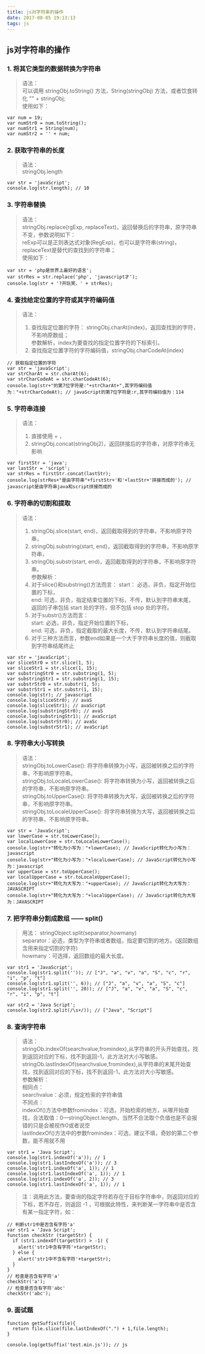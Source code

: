 ```yaml
---
title: js对字符串的操作
date: 2017-08-05 19:13:13
tags: js
---
```

## js对字符串的操作

### 1. 将其它类型的数据转换为字符串
> 语法：  
> 可以调用 stringObj.toString() 方法，String(stringObj) 方法，或者饮食转化 "" + stringObj;  
> 使用如下：   

<!--more-->

	var num = 19;
	var numStr0 = num.toString();
	var numStr1 = String(num);
	var numStr2 = '' + num;

### 2. 获取字符串的长度
> 语法：  
> stringObj.length

	var str = 'javaScript';
	console.log(str.length); // 10

### 3. 字符串替换
> 语法：  
> stringObj.replace(rgExp, replaceText)，返回替换后的字符串，原字符串不变，参数说明如下：  
> reExp可以是正则表达式对象(RegExp)，也可以是字符串(string)，replaceText是替代的查找到的字符串；  
> 使用如下：  

	var str = 'php是世界上最好的语言';
	var strRes = str.replace('php', 'javascript才');
	console.log(str + '?开玩笑，' + strRes);

### 4. 查找给定位置的字符或其字符编码值
> 语法：  
> 1. 查找指定位置的字符： stringObj.charAt(index)，返回查找到的字符，不影响原数组；  
> 参数解析，index为要查找的指定位置字符的下标索引。
> 2. 查找指定位置字符的字符编码值，stringObj.charCodeAt(index)  

	// 获取指定位置的字符
	var str = 'javaScript';
	var strCharAt = str.charAt(6);
	var strCharCodeAt = str.charCodeAt(6);
	console.log(str+"的第7位字符是:"+strCharAt+",其字符编码值为："+strCharCodeAt); // javaScript的第7位字符是:r,其字符编码值为：114

### 5. 字符串连接  
> 语法：  
> 1. 直接使用 + ，  
> 2. stringObj.concat(stringObj2)，返回拼接后的字符串，对原字符串无影响   

	var firstStr = 'java';
	var lastStr = 'script';
	var strRes = firstStr.concat(lastStr);
	console.log(strRes+"是由字符串"+firstStr+'和'+lastStr+'拼接而成的'); // javascript是由字符串java和script拼接而成的

### 6. 字符串的切割和提取
> 语法：  
> 1. stringObj.slice(start, end)，返回截取得到的字符串，不影响原字符串，  
> 2. stringObj.substring(start, end)，返回截取得到的字符串，不影响原字符串，  
> 3. stringObj.substr(start, end)，返回截取得到的字符串，不影响原字符串。  
> 参数解析：  
> 1. 对于slice()和substring()方法而言：
> start： 必选，非负，指定开始位置的下标，  
> end: 可选，非负，指定结束位置的下标，不传，默认到字符串末尾，  
> 返回的子串包括 start 处的字符，但不包括 stop 处的字符。  
> 2. 对于substr()方法而言：  
> start: 必选，非负，指定开始位置的下标，  
> end: 可选，非负，指定截取的最大长度，不传，默认到字符串结尾。  
> 3. 对于三种方法而言，参数end如果是一个大于字符串长度的值，则截取到字符串结尾终止

	var str = 'javaScript';
	var sliceStr0 = str.slice(1, 5);
	var sliceStr1 = str.slice(1, 15);
	var substringStr0 = str.substring(1, 5);
	var substringStr1 = str.substring(1, 15);
	var substrStr0 = str.substr(1, 5);
	var substrStr1 = str.substr(1, 15);
	console.log(str); // javascript
	console.log(sliceStr0); // avaS
	console.log(sliceStr1); // avaScript
	console.log(substringStr0); // avaS
	console.log(substringStr1); // avaScript
	console.log(substrStr0); // avaSc
	console.log(substrStr1); // avaScript

### 8. 字符串大小写转换
> 语法：  
> stringObj.toLowerCase(): 将字符串转换为小写，返回被转换之后的字符串，不影响原字符串。  
> stringObj.toLocaleLowerCase(): 将字符串转换为小写，返回被转换之后的字符串，不影响原字符串。  
> stringObj.toUpperCase(): 将字符串转换为大写，返回被转换之后的字符串，不影响原字符串。  
> stringObj.toLocaleUpperCase(): 将字符串转换为大写，返回被转换之后的字符串，不影响原字符串。  

	var str = 'JavaScript';
	var lowerCase = str.toLowerCase();
	var localLowerCase = str.toLocaleLowerCase();
	console.log(str+"转化为小写为："+lowerCase); // JavaScript转化为小写为：javascript
	console.log(str+"转化为小写为："+localLowerCase); // JavaScript转化为小写为：javascript
	var upperCase = str.toUpperCase();
	var localUpperCase = str.toLocaleUpperCase();
	console.log(str+"转化为大写为："+upperCase); // JavaScript转化为大写为：JAVASCRIPT
	console.log(str+"转化为大写为："+localUpperCase); // JavaScript转化为大写为：JAVASCRIPT

### 7. 把字符串分割成数组 —— split()
> 用法： stringObject.split(separator,howmany)  
> separator：必选，类型为字符串或者数组，指定要切割的地方。(返回数组含用来指定切割的字符)  
> howmany：可选择，返回数组的最大长度。

	var str1 = 'JavaScript';
	console.log(str1.split('')); // ["J", "a", "v", "a", "S", "c", "r", "i", "p", "t"]
	console.log(str1.split('', 6)); // ["J", "a", "v", "a", "S", "c"]
	console.log(str1.split('', 20)); // ["J", "a", "v", "a", "S", "c", "r", "i", "p", "t"]

	var str2 = 'Java Script';
	console.log(str2.split(/\s+/)); // ["Java", "Script"]

### 8. 查询字符串
> 语法：  
> stringOb.indexOf(searchvalue,fromindex),从字符串的开头开始查找，找到返回对应的下标，找不到返回-1，此方法对大小写敏感。  
> stringOb.lastIndexOf(searchvalue,fromindex),从字符串的末尾开始查找，找到返回对应的下标，找不到返回-1，此方法对大小写敏感。  
> 参数解析：  
> 相同点：  
> searchvalue：必须，规定检索的字符串值  
> 不同点：  
> indexOf()方法中参数fromindex：可选，开始检索的地方，从哪开始查找，合法取值：0—stringObject.length，当然不合法取个负值也是不会报错的只是会被视作0或者说空  
> lastIndexOf()方法中的参数fromindex：可选，建议不填，奇妙的第二个参数，能不用就不用

	var str1 = 'Java Script';
	console.log(str1.indexOf('a')); // 1
	console.log(str1.lastIndexOf('a')); // 3
	console.log(str1.indexOf('a', 1)); // 1
	console.log(str1.lastIndexOf('a', 1)); // 1
	console.log(str1.indexOf('a', 2)); // 3
	console.log(str1.lastIndexOf('a', 1)); // 1

> 注：调用此方法，要查询的指定字符若存在于目标字符串中，则返回对应的下标，若不存在，则返回 -1 ，可根据此特性，来判断某一字符串中是否含有某一指定字符，如：   

	// 判断str1中是否含有字符'a'
	var str1 = 'Java Script';
	function checkStr (targetStr) {
	  if (str1.indexOf(targetStr) > -1) {
	    alert('str1中含有字符'+targetStr);
	  } else {
	    alert('str1中不含有字符'+targetStr);
	  }
	}
	// 检查是否含有字符'a'
	checkStr('a');
	// 检查是否含有字符'abc'
	checkStr('abc');

### 9. 面试题
	
	function getSuffix(file){
      return file.slice(file.lastIndexOf(".") + 1,file.length); 
	}

	console.log(getSuffix('test.min.js')); // js